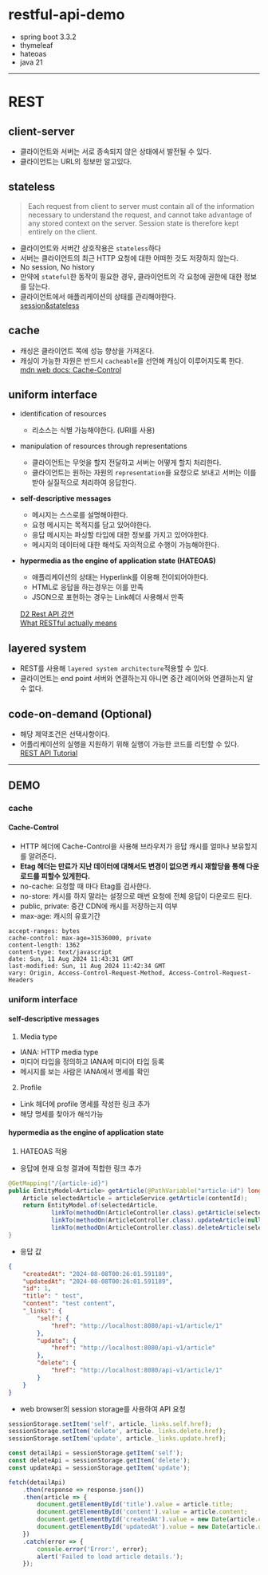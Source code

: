 # restful-api-demo    
* spring boot 3.3.2
* thymeleaf
* hateoas
* java 21
---
# REST
## client-server
* 클라이언트와 서버는 서로 종속되지 않은 상태에서 발전될 수 있다.
* 클라이언트는 URL의 정보만 알고있다.
## stateless
> Each request from client to server must contain all of the information necessary to understand the request, and cannot take advantage of any stored context on the server. Session state is therefore kept entirely on the client.
* 클라이언트와 서버간 상호작용은 `stateless`하다
* 서버는 클라이언트의 최근 HTTP 요청에 대한 어떠한 것도 저장하지 않는다.
* No session, No history
* 만약에 `stateful`한 동작이 필요한 경우, 클라이언트의 각 요청에 권한에 대한 정보를 담는다.
* 클라이언트에서 애플리케이션의 상태를 관리해야한다.   
[session&stateless](https://www.baeldung.com/cs/rest-sessions)
## cache
* 캐싱은 클라이언트 쪽에 성능 향상을 가져온다.
* 캐싱이 가능한 자원은 반드시 `cacheable`을 선언해 캐싱이 이루어지도록 한다.   
[mdn web docs: Cache-Control](https://developer.mozilla.org/en-US/docs/Web/HTTP/Headers/Cache-Control)
## uniform interface
* identification of resources 
	* 리소스는 식별 가능해야한다. (URI를 사용)
* manipulation of resources through representations 
	* 클라이언트는 무엇을 할지 전달하고 서버는 어떻게 할지 처리한다.
	* 클라이언트는 원하는 자원의 `representation`을 요청으로 보내고 서버는 이를 받아 실질적으로 처리하여 응답한다.
* **self-descriptive messages**
	- 메시지는 스스로를 설명해야한다.
	* 요청 메시지는 목적지를 담고 있어야한다.
	* 응답 메시지는 파싱할 타입에 대한 정보를 가지고 있어야한다.
	* 메시지의 데이터에 대한 해석도 자의적으로 수행이 가능해야한다.
* **hypermedia as the engine of application state (HATEOAS)**
	* 애플리케이션의 상태는 Hyperlink를 이용해 전이되어야한다.
	* HTML로 응답을 하는경우는 이를 만족
	* JSON으로 표현하는 경우는 Link헤더 사용해서 만족
   
	[D2 Rest API 강연](https://www.youtube.com/watch?v=RP_f5dMoHFc&t=664s)   
[What RESTful actually means](https://codewords.recurse.com/issues/five/what-restful-actually-means)
## layered system
* REST를 사용해 `layered system architecture`적용할 수 있다.
* 클라이언트는 end point 서버와 연결하는지 아니면 중간 레이어와 연결하는지 알 수 없다.
## code-on-demand (Optional)   
* 해당 제약조건은 선택사항이다.
* 어플리케이션의 실행을 지원하기 위해 실행이 가능한 코드를 리턴할 수 있다.   
[REST API Tutorial](https://restfulapi.net/rest-architectural-constraints/)
---
## DEMO 
### cache
#### Cache-Control
* HTTP 헤더에 Cache-Control을 사용해 브라우저가 응답 캐시를 얼마나 보유할지를 알려준다.
* **Etag 헤더는 만료가 지난 데이터에 대해서도 변경이 없으면 캐시 재할당을 통해 다운로드를 피할수 있게한다.**
* no-cache: 요청할 때 마다 Etag를 검사한다.
* no-store: 캐시를 하지 말라는 설정으로 매번 요청에 전체 응답이 다운로드 된다.
* public, private: 중간 CDN에 캐시를 저장하는지 여부
* max-age: 캐시의 유효기간
``` http response
accept-ranges: bytes
cache-control: max-age=31536000, private
content-length: 1362
content-type: text/javascript
date: Sun, 11 Aug 2024 11:43:31 GMT
last-modified: Sun, 11 Aug 2024 11:42:34 GMT
vary: Origin, Access-Control-Request-Method, Access-Control-Request-Headers
```
### uniform interface
#### self-descriptive messages
1. Media type
* IANA: HTTP media type
* 미디어 타입을 정의하고 IANA에 미디어 타입 등록
* 메시지를 보는 사람은 IANA에서 명세를 확인
2. Profile
* Link 헤더에 profile 명세를 작성한 링크 추가
* 해당 명세를 찾아가 해석가능

#### hypermedia as the engine of application state
1. HATEOAS 적용
* 응답에 현재 요청 결과에 적합한 링크 추가
``` java
@GetMapping("/{article-id}")
public EntityModel<Article> getArticle(@PathVariable("article-id") long contentId) {
    Article selectedArticle = articleService.getArticle(contentId);
    return EntityModel.of(selectedArticle,
            linkTo(methodOn(ArticleController.class).getArticle(selectedArticle.getId())).withSelfRel(),
            linkTo(methodOn(ArticleController.class).updateArticle(null)).withRel("update"),
            linkTo(methodOn(ArticleController.class).deleteArticle(selectedArticle.getId())).withRel("delete"));
}
```
* 응답 값
``` json
{
    "createdAt": "2024-08-08T00:26:01.591189",
    "updatedAt": "2024-08-08T00:26:01.591189",
    "id": 1,
    "title": " test",
    "content": "test content",
    "_links": {
        "self": {
            "href": "http://localhost:8080/api-v1/article/1"
        },
        "update": {
            "href": "http://localhost:8080/api-v1/article"
        },
        "delete": {
            "href": "http://localhost:8080/api-v1/article/1"
        }
    }
}
```
* web browser의 session storage를 사용하여 API 요청
``` js
sessionStorage.setItem('self', article._links.self.href);
sessionStorage.setItem('delete', article._links.delete.href);
sessionStorage.setItem('update', article._links.update.href);
```
``` js
const detailApi = sessionStorage.getItem('self');
const deleteApi = sessionStorage.getItem('delete');
const updateApi = sessionStorage.getItem('update');

fetch(detailApi)
	.then(response => response.json())
	.then(article => {
	    document.getElementById('title').value = article.title;
	    document.getElementById('content').value = article.content;
	    document.getElementById('createdAt').value = new Date(article.createdAt).toLocaleString();
	    document.getElementById('updatedAt').value = new Date(article.updatedAt).toLocaleString();
	})
	.catch(error => {
	    console.error('Error:', error);
	    alert('Failed to load article details.');
	});
```


    

